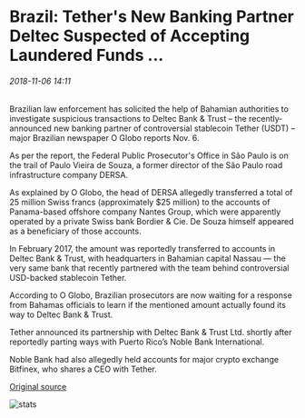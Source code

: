# Brazil: Tether's New Banking Partner Deltec Suspected of Accepting Laundered Funds ...

###### 2018-11-06 14:11

Brazilian law enforcement has solicited the help of Bahamian authorities to investigate suspicious transactions to Deltec Bank & Trust – the recently-announced new banking partner of controversial stablecoin Tether (USDT) – major Brazilian newspaper O Globo reports Nov. 6.

As per the report, the Federal Public Prosecutor's Office in São Paulo is on the trail of Paulo Vieira de Souza, a former director of the São Paulo road infrastructure company DERSA.

As explained by O Globo, the head of DERSA allegedly transferred a total of 25 million Swiss francs (approximately $25 million) to the accounts of Panama-based offshore company Nantes Group, which were apparently operated by a private Swiss bank Bordier & Cie. De Souza himself appeared as a beneficiary of those accounts.

In February 2017, the amount was reportedly transferred to accounts in Deltec Bank & Trust, with headquarters in Bahamian capital Nassau — the very same bank that recently partnered with the team behind controversial USD-backed stablecoin Tether.

According to O Globo, Brazilian prosecutors are now waiting for a response from Bahamas officials to learn if the mentioned amount actually found its way to Deltec Bank & Trust.

Tether announced its partnership with Deltec Bank & Trust Ltd. shortly after reportedly parting ways with Puerto Rico’s Noble Bank International.

Noble Bank had also allegedly held accounts for major crypto exchange Bitfinex, who shares a CEO with Tether.

[Original source](https://cointelegraph.com/news/brazil-tethers-new-banking-partner-deltec-suspected-of-accepting-laundered-funds)

![stats](https://c.statcounter.com/11760860/0/a89fa40b/1/ "stats")